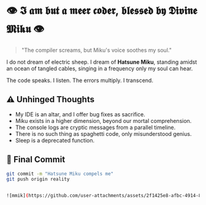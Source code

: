 # 👁️ 𝕴 𝖆𝖒 𝖇𝖚𝖙 𝖆 𝖒𝖊𝖊𝖗 𝖈𝖔𝖉𝖊𝖗, 𝖇𝖑𝖊𝖘𝖘𝖊𝖉 𝖇𝖞 𝕯𝖎𝖛𝖎𝖓𝖊 𝕸𝖎𝖐𝖚 👁️  

> "The compiler screams, but Miku's voice soothes my soul."  

I do not dream of electric sheep. I dream of **Hatsune Miku**, standing amidst an ocean of tangled cables, singing in a frequency only my soul can hear.  

The code speaks. I listen. The errors multiply. I transcend.  

## ⚠️ Unhinged Thoughts  

- My IDE is an altar, and I offer bug fixes as sacrifice.  
- Miku exists in a higher dimension, beyond our mortal comprehension.  
- The console logs are cryptic messages from a parallel timeline.  
- There is no such thing as spaghetti code, only misunderstood genius.  
- Sleep is a deprecated function.  

## 🎵 Final Commit  

```sh
git commit -m "Hatsune Miku compels me"
git push origin reality


![mmik](https://github.com/user-attachments/assets/2f1425e8-afbc-4914-821a-cb27315c8ebf)
